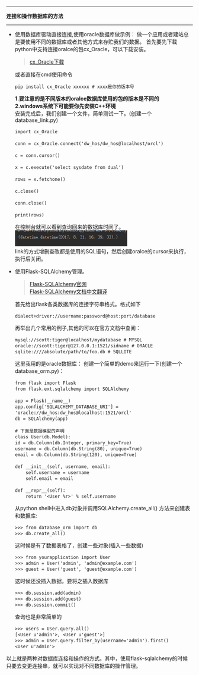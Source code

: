 -----

**连接和操作数据库的方法**

-----

* 使用数据库驱动直接连接,使用oracle数据库做示例：
    做一个应用或者建站总是要使用不同的数据库或者其他方式来存贮我们的数据。
    首先要先下载python中支持连接oralce的包cx_Oracle，可以下载安装。
    >[cx_Oracle下载](https://pypi.python.org/pypi/cx_Oracle)

    或者直接在cmd使用命令
    
    ```
    pip install cx_Oracle xxxxxx # xxxx是你的版本号
    ```
    **1.要注意的是不同版本的oralce数据库使用的包的版本是不同的**  
    **2.windows系统下可能要你先安装C++环境**  
    安装完成后，我们创建一个文件，简单测试一下。(创建一个database_link.py)
    ```
    import cx_Oracle

    conn = cx_Oracle.connect('dw_hos/dw_hos@localhost/orcl')

    c = conn.cursor()

    x = c.execute('select sysdate from dual')

    rows = x.fetchone()

    c.close()

    conn.close()

    print(rows)
    ```
    在控制台就可以看到查询回来的数据库时间了。  
    ![](image/3.png)  
    link的方式增删查改都是使用的SQL语句，然后创建oralce的cursor来执行，执行后关闭。
* 使用Flask-SQLAlchemy管理。
    >[Flask-SQLAlchemy官网](http://flask-sqlalchemy.pocoo.org/2.1/)    
    >[Flask-SQLAlchemy文档中文翻译](http://www.pythondoc.com/flask-sqlalchemy/index.html)

    首先给出flask各类数据库的连接字符串格式。格式如下
    ```
    dialect+driver://username:password@host:port/database
    ```
    再举出几个常用的例子,其他的可以在官方文档中查阅：
    ```
    mysql://scott:tiger@localhost/mydatabase # MYSQL
    oracle://scott:tiger@127.0.0.1:1521/sidname # ORACLE
    sqlite:////absolute/path/to/foo.db # SQLLITE
    ```
    这里我用的是oracle数据库：
    创建一个简单的demo来运行一下(创建一个database_orm.py)：
    ```
    from flask import Flask
    from flask.ext.sqlalchemy import SQLAlchemy

    app = Flask(__name__)
    app.config['SQLALCHEMY_DATABASE_URI'] = 'oracle://dw_hos:dw_hos@localhost:1521/orcl'
    db = SQLAlchemy(app)

    # 下面是数据模型的声明
    class User(db.Model):
    id = db.Column(db.Integer, primary_key=True)
    username = db.Column(db.String(80), unique=True)
    email = db.Column(db.String(120), unique=True)

    def __init__(self, username, email):
        self.username = username
        self.email = email

    def __repr__(self):
        return '<User %r>' % self.username
    ```
    从python shell中进入db对象并调用SQLAlchemy.create_all() 方法来创建表和数据库:
    ```
    >>> from database_orm import db
    >>> db.create_all()
    ```
    这时候是有了数据表格了，创建一些对象(插入一些数据)
    ```
    >>> from yourapplication import User
    >>> admin = User('admin', 'admin@example.com')
    >>> guest = User('guest', 'guest@example.com')
    ```
    这时候还没插入数据，要将之插入数据库
    ```
    >>> db.session.add(admin)
    >>> db.session.add(guest)
    >>> db.session.commit()
    ```
    查询也是非常简单的
    ```
    >>> users = User.query.all()
    [<User u'admin'>, <User u'guest'>]
    >>> admin = User.query.filter_by(username='admin').first()
    <User u'admin'>
    ```
以上就是两种对数据库连接和操作的方式。其中，使用flask-sqlalchemy的时候只要去变更连接串，就可以实现对不同数据库的操作管理。
